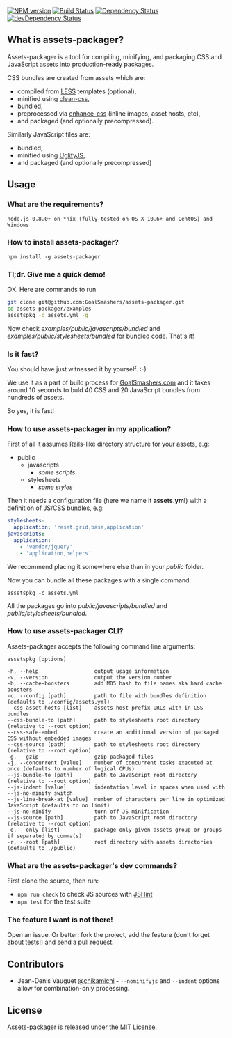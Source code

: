 [![NPM version](https://badge.fury.io/js/assets-packager.png)](https://badge.fury.io/js/assets-packager)
[![Build Status](https://secure.travis-ci.org/GoalSmashers/assets-packager.png)](https://travis-ci.org/GoalSmashers/assets-packager)
[![Dependency Status](https://david-dm.org/GoalSmashers/assets-packager.png?theme=shields.io)](https://david-dm.org/GoalSmashers/assets-packager)
[![devDependency Status](https://david-dm.org/GoalSmashers/assets-packager/dev-status.png?theme=shields.io)](https://david-dm.org/GoalSmashers/assets-packager#info=devDependencies)

## What is assets-packager?

Assets-packager is a tool for compiling, minifying, and packaging CSS and JavaScript assets into production-ready packages.

CSS bundles are created from assets which are:

* compiled from [LESS](https://github.com/less/less.js) templates (optional),
* minified using [clean-css](https://github.com/GoalSmashers/clean-css),
* bundled,
* preprocessed via [enhance-css](https://github.com/GoalSmashers/enhance-css)
  (inline images, asset hosts, etc),
* and packaged (and optionally precompressed).

Similarly JavaScript files are:

* bundled,
* minified using [UglifyJS](https://github.com/mishoo/UglifyJS),
* and packaged (and optionally precompressed)


## Usage

### What are the requirements?

```
node.js 0.8.0+ on *nix (fully tested on OS X 10.6+ and CentOS) and Windows
```

### How to install assets-packager?

```
npm install -g assets-packager
```

### Tl;dr. Give me a quick demo!

OK. Here are commands to run

```bash
git clone git@github.com:GoalSmashers/assets-packager.git
cd assets-packager/examples
assetspkg -c assets.yml -g
```

Now check _examples/public/javascripts/bundled_ and _examples/public/stylesheets/bundled_ for bundled code.
That's it!

### Is it fast?

You should have just witnessed it by yourself. :-)

We use it as a part of build process for [GoalSmashers.com](http://goalsmashers.com)
and it takes around 10 seconds to buld 40 CSS and 20 JavaScript bundles from hundreds of assets.

So yes, it is fast!

### How to use assets-packager in my application?

First of all it assumes Rails-like directory structure for your assets, e.g:

- public
    - javascripts
        - _some scripts_
    - stylesheets
        - _some styles_

Then it needs a configuration file (here we name it **assets.yml**)
with a definition of JS/CSS bundles, e.g:

```yml
stylesheets:
  application: 'reset,grid,base,application'
javascripts:
  application:
    - 'vendor/jquery'
    - 'application,helpers'
```

We recommend placing it somewhere else than in your _public_ folder.

Now you can bundle all these packages with a single command:

```
assetspkg -c assets.yml
```

All the packages go into _public/javascripts/bundled_ and _public/stylesheets/bundled_.

### How to use assets-packager CLI?

Assets-packager accepts the following command line arguments:

```
assetspkg [options]

-h, --help                  output usage information
-v, --version               output the version number
-b, --cache-boosters        add MD5 hash to file names aka hard cache boosters
-c, --config [path]         path to file with bundles definition (defaults to ./config/assets.yml)
--css-asset-hosts [list]    assets host prefix URLs with in CSS bundles
--css-bundle-to [path]      path to stylesheets root directory (relative to --root option)
--css-safe-embed            create an additional version of packaged CSS without embedded images
--css-source [path]         path to stylesheets root directory (relative to --root option)
-g, --gzip                  gzip packaged files
-j, --concurrent [value]    number of concurrent tasks executed at once (defaults to number of logical CPUs)
--js-bundle-to [path]       path to JavaScript root directory (relative to --root option)
--js-indent [value]         indentation level in spaces when used with --js-no-minify switch
--js-line-break-at [value]  number of characters per line in optimized JavaScript (defaults to no limit)
--js-no-minify              turn off JS minification
--js-source [path]          path to JavaScript root directory (relative to --root option)
-o, --only [list]           package only given assets group or groups if separated by comma(s)
-r, --root [path]           root directory with assets directories (defaults to ./public)
```

### What are the assets-packager's dev commands?

First clone the source, then run:

* `npm run check` to check JS sources with [JSHint](https://github.com/jshint/jshint/)
* `npm test` for the test suite

### The feature I want is not there!

Open an issue. Or better: fork the project, add the feature
(don't forget about tests!) and send a pull request.


## Contributors

* Jean-Denis Vauguet [@chikamichi](https://github.com/chikamichi) - `--nominifyjs` and `--indent` options allow for combination-only processing.


## License

Assets-packager is released under the [MIT License](https://github.com/GoalSmashers/assets-packager/blob/master/LICENSE).
